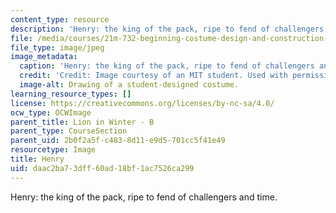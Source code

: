 ```yaml
---
content_type: resource
description: 'Henry: the king of the pack, ripe to fend of challengers and time.'
file: /media/courses/21m-732-beginning-costume-design-and-construction-fall-2008/daac2ba73dff60ad18bf1ac7526ca299_henry1.jpg
file_type: image/jpeg
image_metadata:
  caption: 'Henry: the king of the pack, ripe to fend of challengers and time.'
  credit: 'Credit: Image courtesy of an MIT student. Used with permission.'
  image-alt: Drawing of a student-designed costume.
learning_resource_types: []
license: https://creativecommons.org/licenses/by-nc-sa/4.0/
ocw_type: OCWImage
parent_title: Lion in Winter - B
parent_type: CourseSection
parent_uid: 2b0f2a5f-c483-8d11-e9d5-701cc5f41e49
resourcetype: Image
title: Henry
uid: daac2ba7-3dff-60ad-18bf-1ac7526ca299
---
```

Henry: the king of the pack, ripe to fend of challengers and time.